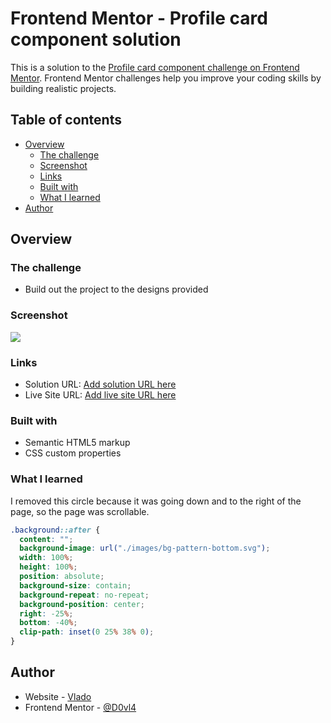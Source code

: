 # Frontend Mentor - Profile card component solution

This is a solution to the [Profile card component challenge on Frontend Mentor](https://www.frontendmentor.io/challenges/profile-card-component-cfArpWshJ). Frontend Mentor challenges help you improve your coding skills by building realistic projects.

## Table of contents

- [Overview](#overview)
  - [The challenge](#the-challenge)
  - [Screenshot](#screenshot)
  - [Links](#links)
  - [Built with](#built-with)
  - [What I learned](#what-i-learned)
- [Author](#author)

## Overview

### The challenge

- Build out the project to the designs provided

### Screenshot

![](./screenshot.jpg)

### Links

- Solution URL: [Add solution URL here](https://your-solution-url.com)
- Live Site URL: [Add live site URL here](https://your-live-site-url.com)

### Built with

- Semantic HTML5 markup
- CSS custom properties

### What I learned

I removed this circle because it was going down and to the right of the page, so the page was scrollable.

```css
.background::after {
  content: "";
  background-image: url("./images/bg-pattern-bottom.svg");
  width: 100%;
  height: 100%;
  position: absolute;
  background-size: contain;
  background-repeat: no-repeat;
  background-position: center;
  right: -25%;
  bottom: -40%;
  clip-path: inset(0 25% 38% 0);
}
```

## Author

- Website - [Vlado](https://dovla.me)
- Frontend Mentor - [@D0vl4](https://www.frontendmentor.io/profile/D0vl4)
